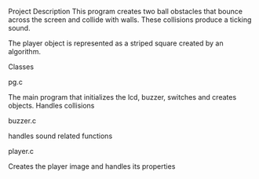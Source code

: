 Project Description
This program creates two ball obstacles that bounce across the screen and
collide with walls. These collisions produce a ticking sound.

The player object is represented as a striped square created by an algorithm.

Classes

pg.c

The main program that initializes the lcd, buzzer, switches and creates
objects.
Handles collisions


buzzer.c

handles sound related functions


player.c

Creates the player image and handles its properties
